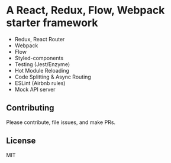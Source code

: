 # A React, Redux, Flow, Webpack starter framework

- Redux, React Router
- Webpack
- Flow
- Styled-components
- Testing (Jest/Enzyme)
- Hot Module Reloading
- Code Splitting & Async Routing
- ESLint (Airbnb rules)
- Mock API server

## Contributing

Please contribute, file issues, and make PRs.

## License

MIT
